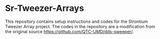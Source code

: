 # Sr-Tweezer-Arrays
This repository contains setup instructions and codes for the Strontium Tweezer Array project. The codes in the repository are a modification from the original source https://github.com/QTC-UMD/dds-sweeper/.
